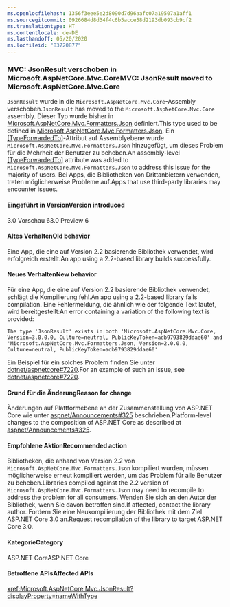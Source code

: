 ```yaml
---
ms.openlocfilehash: 1356f3eee5e2d8090d7d96aafc07a19507a1aff1
ms.sourcegitcommit: 0926684d8d34f4c6b5acce58d2193db093cb9cf2
ms.translationtype: HT
ms.contentlocale: de-DE
ms.lasthandoff: 05/20/2020
ms.locfileid: "83720877"
---
```

### <a name="mvc-jsonresult-moved-to-microsoftaspnetcoremvccore"></a><span data-ttu-id="913d2-101">MVC: JsonResult verschoben in Microsoft.AspNetCore.Mvc.Core</span><span class="sxs-lookup"><span data-stu-id="913d2-101">MVC: JsonResult moved to Microsoft.AspNetCore.Mvc.Core</span></span>

<span data-ttu-id="913d2-102">`JsonResult` wurde in die `Microsoft.AspNetCore.Mvc.Core`-Assembly verschoben.</span><span class="sxs-lookup"><span data-stu-id="913d2-102">`JsonResult` has moved to the `Microsoft.AspNetCore.Mvc.Core` assembly.</span></span> <span data-ttu-id="913d2-103">Dieser Typ wurde bisher in [Microsoft.AspNetCore.Mvc.Formatters.Json](https://www.nuget.org/packages/Microsoft.AspNetCore.Mvc.Formatters.Json) definiert.</span><span class="sxs-lookup"><span data-stu-id="913d2-103">This type used to be defined in [Microsoft.AspNetCore.Mvc.Formatters.Json](https://www.nuget.org/packages/Microsoft.AspNetCore.Mvc.Formatters.Json).</span></span> <span data-ttu-id="913d2-104">Ein [[TypeForwardedTo]](xref:System.Runtime.CompilerServices.TypeForwardedToAttribute)-Attribut auf Assemblyebene wurde `Microsoft.AspNetCore.Mvc.Formatters.Json` hinzugefügt, um dieses Problem für die Mehrheit der Benutzer zu beheben.</span><span class="sxs-lookup"><span data-stu-id="913d2-104">An assembly-level [[TypeForwardedTo]](xref:System.Runtime.CompilerServices.TypeForwardedToAttribute) attribute was added to `Microsoft.AspNetCore.Mvc.Formatters.Json` to address this issue for the majority of users.</span></span> <span data-ttu-id="913d2-105">Bei Apps, die Bibliotheken von Drittanbietern verwenden, treten möglicherweise Probleme auf.</span><span class="sxs-lookup"><span data-stu-id="913d2-105">Apps that use third-party libraries may encounter issues.</span></span>

#### <a name="version-introduced"></a><span data-ttu-id="913d2-106">Eingeführt in Version</span><span class="sxs-lookup"><span data-stu-id="913d2-106">Version introduced</span></span>

<span data-ttu-id="913d2-107">3.0 Vorschau 6</span><span class="sxs-lookup"><span data-stu-id="913d2-107">3.0 Preview 6</span></span>

#### <a name="old-behavior"></a><span data-ttu-id="913d2-108">Altes Verhalten</span><span class="sxs-lookup"><span data-stu-id="913d2-108">Old behavior</span></span>

<span data-ttu-id="913d2-109">Eine App, die eine auf Version 2.2 basierende Bibliothek verwendet, wird erfolgreich erstellt.</span><span class="sxs-lookup"><span data-stu-id="913d2-109">An app using a 2.2-based library builds successfully.</span></span>

#### <a name="new-behavior"></a><span data-ttu-id="913d2-110">Neues Verhalten</span><span class="sxs-lookup"><span data-stu-id="913d2-110">New behavior</span></span>

<span data-ttu-id="913d2-111">Für eine App, die eine auf Version 2.2 basierende Bibliothek verwendet, schlägt die Kompilierung fehl.</span><span class="sxs-lookup"><span data-stu-id="913d2-111">An app using a 2.2-based library fails compilation.</span></span> <span data-ttu-id="913d2-112">Eine Fehlermeldung, die ähnlich wie der folgende Text lautet, wird bereitgestellt:</span><span class="sxs-lookup"><span data-stu-id="913d2-112">An error containing a variation of the following text is provided:</span></span>

```
The type 'JsonResult' exists in both 'Microsoft.AspNetCore.Mvc.Core, Version=3.0.0.0, Culture=neutral, PublicKeyToken=adb9793829ddae60' and 'Microsoft.AspNetCore.Mvc.Formatters.Json, Version=2.0.0.0, Culture=neutral, PublicKeyToken=adb9793829ddae60'
```

<span data-ttu-id="913d2-113">Ein Beispiel für ein solches Problem finden Sie unter [dotnet/aspnetcore#7220](https://github.com/dotnet/aspnetcore/issues/7220).</span><span class="sxs-lookup"><span data-stu-id="913d2-113">For an example of such an issue, see [dotnet/aspnetcore#7220](https://github.com/dotnet/aspnetcore/issues/7220).</span></span>

#### <a name="reason-for-change"></a><span data-ttu-id="913d2-114">Grund für die Änderung</span><span class="sxs-lookup"><span data-stu-id="913d2-114">Reason for change</span></span>

<span data-ttu-id="913d2-115">Änderungen auf Plattformebene an der Zusammenstellung von ASP.NET Core wie unter [aspnet/Announcements#325](https://github.com/aspnet/Announcements/issues/325) beschrieben.</span><span class="sxs-lookup"><span data-stu-id="913d2-115">Platform-level changes to the composition of ASP.NET Core as described at [aspnet/Announcements#325](https://github.com/aspnet/Announcements/issues/325).</span></span>

#### <a name="recommended-action"></a><span data-ttu-id="913d2-116">Empfohlene Aktion</span><span class="sxs-lookup"><span data-stu-id="913d2-116">Recommended action</span></span>

<span data-ttu-id="913d2-117">Bibliotheken, die anhand von Version 2.2 von `Microsoft.AspNetCore.Mvc.Formatters.Json` kompiliert wurden, müssen möglicherweise erneut kompiliert werden, um das Problem für alle Benutzer zu beheben.</span><span class="sxs-lookup"><span data-stu-id="913d2-117">Libraries compiled against the 2.2 version of `Microsoft.AspNetCore.Mvc.Formatters.Json` may need to recompile to address the problem for all consumers.</span></span> <span data-ttu-id="913d2-118">Wenden Sie sich an den Autor der Bibliothek, wenn Sie davon betroffen sind.</span><span class="sxs-lookup"><span data-stu-id="913d2-118">If affected, contact the library author.</span></span> <span data-ttu-id="913d2-119">Fordern Sie eine Neukompilierung der Bibliothek mit dem Ziel ASP.NET Core 3.0 an.</span><span class="sxs-lookup"><span data-stu-id="913d2-119">Request recompilation of the library to target ASP.NET Core 3.0.</span></span>

#### <a name="category"></a><span data-ttu-id="913d2-120">Kategorie</span><span class="sxs-lookup"><span data-stu-id="913d2-120">Category</span></span>

<span data-ttu-id="913d2-121">ASP.NET Core</span><span class="sxs-lookup"><span data-stu-id="913d2-121">ASP.NET Core</span></span>

#### <a name="affected-apis"></a><span data-ttu-id="913d2-122">Betroffene APIs</span><span class="sxs-lookup"><span data-stu-id="913d2-122">Affected APIs</span></span>

<xref:Microsoft.AspNetCore.Mvc.JsonResult?displayProperty=nameWithType>

<!-- 

#### Affected APIs

`T:Microsoft.AspNetCore.Mvc.JsonResult`

-->

